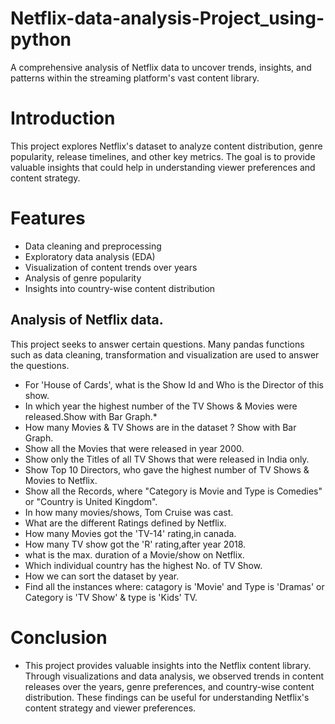 # Netflix-data-analysis-Project_using-python
  A comprehensive analysis of Netflix data to uncover trends, insights, and patterns within the streaming platform's vast content library.

# Introduction
  This project explores Netflix's dataset to analyze content distribution, genre popularity, release timelines, and other key metrics. The goal is to provide valuable insights that could help in understanding viewer preferences and content strategy.

# Features
* Data cleaning and preprocessing 
* Exploratory data analysis (EDA)
* Visualization of content trends over years
* Analysis of genre popularity
* Insights into country-wise content distribution

## Analysis of Netflix data.

This project seeks to answer certain questions. Many pandas functions such as data cleaning, transformation and visualization are used to answer the questions.

* For 'House of Cards', what is the Show Id and Who is the Director of this show.
* In which year the highest number of the TV Shows & Movies were released.Show with Bar Graph.*
* How many Movies & TV Shows are in the dataset ? Show with Bar Graph.
* Show all the Movies that were released in year 2000.
* Show only the Titles of all TV Shows that were released in India only.
* Show Top 10 Directors, who gave the highest number of TV Shows & Movies to Netflix.
* Show all the Records, where "Category is Movie and Type is Comedies" or "Country is United Kingdom".
* In how many movies/shows, Tom Cruise was cast.
* What are the different Ratings defined by Netflix.
* How many Movies got the 'TV-14' rating,in canada.
* How many TV show got the 'R' rating,after year 2018.
* what is the max. duration of a Movie/show on Netflix.
* Which individual country has the highest No. of TV Show.
* How we can sort the dataset by year.
* Find all the instances where: catagory is 'Movie' and Type is 'Dramas' or Category is 'TV Show' & type is 'Kids' TV.

# Conclusion
* This project provides valuable insights into the Netflix content library. Through visualizations and data analysis, we observed trends in content releases over the years, genre preferences, and country-wise content distribution. These findings can be useful for understanding Netflix's content strategy and viewer preferences.
  
